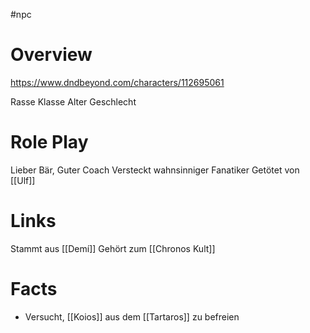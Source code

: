 #npc
# Overview
https://www.dndbeyond.com/characters/112695061

Rasse Klasse Alter Geschlecht

# Role Play

Lieber Bär, Guter Coach
Versteckt wahnsinniger Fanatiker
Getötet von [[Ulf]]

# Links

Stammt aus [[Demí]]
Gehört zum [[Chronos Kult]]

# Facts
- Versucht, [[Koios]] aus dem [[Tartaros]] zu befreien